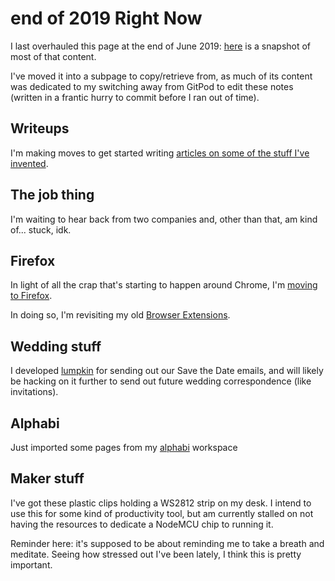 # end of 2019 Right Now

I last overhauled this page at the end of June 2019: [here](4af24c31-8b8f-4278-af40-262389fbf415.md) is a snapshot of most of that content.

I've moved it into a subpage to copy/retrieve from, as much of its content was dedicated to my switching away from GitPod to edit these notes (written in a frantic hurry to commit before I ran out of time).

## Writeups

I'm making moves to get started writing [articles on some of the stuff I've invented](f1403399-a887-4262-aac6-292035465eab.md).

## The job thing

I'm waiting to hear back from two companies and, other than that, am kind of... stuck, idk.

## Firefox

In light of all the crap that's starting to happen around Chrome, I'm [moving to Firefox](7b0f829a-7fbe-4896-9b5d-8196e1bca2a4.md).

In doing so, I'm revisiting my old [Browser Extensions](55f979e1-71e9-40db-aad2-34418ec7bb5d.md).

## Wedding stuff

I developed [lumpkin](93fce556-92a2-4e8b-8005-1e8455abec91.md) for sending out our Save the Date emails, and will likely be hacking on it further to send out future wedding correspondence (like invitations).

## Alphabi

Just imported some pages from my [alphabi](a92da7dd-0bba-44ba-8e5a-743571caab3e.md) workspace

## Maker stuff

I've got these plastic clips holding a WS2812 strip on my desk. I intend to use this for some kind of productivity tool, but am currently stalled on not having the resources to dedicate a NodeMCU chip to running it.

Reminder here: it's supposed to be about reminding me to take a breath and meditate. Seeing how stressed out I've been lately, I think this is pretty important.
